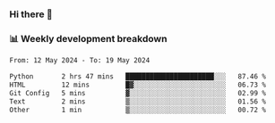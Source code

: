 ### Hi there 👋

### 📊 Weekly development breakdown
<!--START_SECTION:waka-->

```txt
From: 12 May 2024 - To: 19 May 2024

Python       2 hrs 47 mins   ██████████████████████░░░   87.46 %
HTML         12 mins         █▓░░░░░░░░░░░░░░░░░░░░░░░   06.73 %
Git Config   5 mins          ▓░░░░░░░░░░░░░░░░░░░░░░░░   02.99 %
Text         2 mins          ▒░░░░░░░░░░░░░░░░░░░░░░░░   01.56 %
Other        1 min           ▒░░░░░░░░░░░░░░░░░░░░░░░░   00.72 %
```

<!--END_SECTION:waka-->
